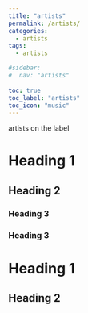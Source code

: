 ```yaml
---
title: "artists"
permalink: /artists/
categories:
  - artists
tags:
  - artists

#sidebar:
#  nav: "artists"
  
toc: true
toc_label: "artists"
toc_icon: "music"
---
```


artists on the label

# Heading 1
## Heading 2
### Heading 3
### Heading 3
# Heading 1
## Heading 2
